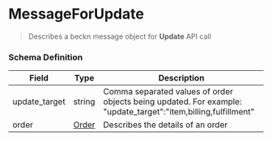 MessageForUpdate
=======

>Describes a beckn message object for **Update** API call

### Schema Definition


|**Field**|**Type**|**Description**|
|---------|--------|---------------|
|update_target| string | Comma separated values of order objects being updated. For example: "update_target":"item,billing,fulfillment"
|order| [Order](/Core/01_Transaction%20Layer%20Specification/Latest/Schema%20Reference/order)  | Describes the details of an order